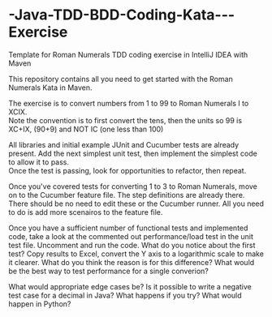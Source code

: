 # -Java-TDD-BDD-Coding-Kata---Exercise
Template for Roman Numerals TDD coding exercise in IntelliJ IDEA with Maven

This repository contains all you need to get started with the Roman Numerals Kata in Maven.

The exercise is to convert numbers from 1 to 99 to Roman Numerals I to XCIX.  
Note the convention is to first convert the tens, then the units so 99 is XC+IX, (90+9) and NOT IC (one less than 100)

All libraries and initial example JUnit and Cucumber tests are already present.
Add the next simplest unit test, then implement the simplest code to allow it to pass.  
Once the test is passing, look for opportunities to refactor, then repeat.

Once you've covered tests for converting 1 to 3 to Roman Numerals, move on to the Cucumber feature file.
The step definitions are already there.  There should be no need to edit these or the Cucumber runner.
All you need to do is add more scenairos to the feature file.

Once you have a sufficient number of functional tests and implemented code, take a look at the commented out performance/load 
test in the unit test file.  Uncomment and run the code.
What do you notice about the first test? Copy results to Excel, convert the Y axis to a logarithmic scale to make it clearer.
What do you think the reason is for this difference?  What would be the best way to test performance for a single converion?

What would appropriate edge cases be? Is it possible to write a negative test case for a decimal in Java? What happens if you try?
What would happen in Python?
